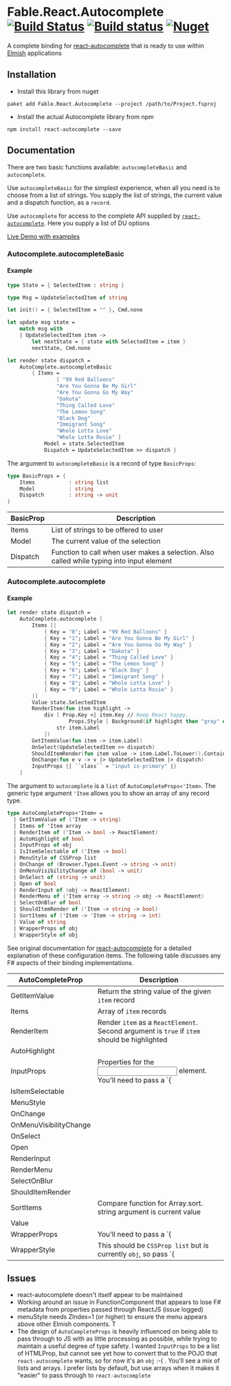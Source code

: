 # Fable.React.Autocomplete [![Build Status](https://travis-ci.org/DaveDawkins/Fable.React.Autocomplete.svg?branch=master)](https://travis-ci.org/DaveDawkins/Fable.React.Autocomplete) [![Build status](https://ci.appveyor.com/api/projects/status/9ihe9vmw3k37u72r?svg=true)](https://ci.appveyor.com/project/DaveDawkins/fable-react-autocomplete) [![Nuget](https://img.shields.io/nuget/v/Fable.React.Autocomplete.svg?maxAge=0&colorB=brightgreen)](https://www.nuget.org/packages/Fable.React.Autocomplete)


A complete binding for [react-autocomplete](https://github.com/reactjs/react-autocomplete) that is ready to use within [Elmish](https://github.com/fable-elmish/elmish) applications

## Installation
- Install this library from nuget
```
paket add Fable.React.Autocomplete --project /path/to/Project.fsproj
```
- Install the actual Autocomplete library from npm
```
npm install react-autocomplete --save
```

## Documentation

There are two basic functions available: `autocompleteBasic` and `autocomplete`.

Use `autocompleteBasic` for the simplest experience, when all you need is to choose from a list of strings. You supply the list of strings, the current value and a dispatch function, as a `record`.

Use `autocomplete` for access to the complete API supplied by [`react-autocomplete`](). Here you supply a list of DU options

[Live Demo with examples](https://davedawkins.github.io/Fable.React.Autocomplete/)

### Autocomplete.autocompleteBasic

#### Example

```fs
type State = { SelectedItem : string }

type Msg = UpdateSelectedItem of string 

let init() = { SelectedItem = "" }, Cmd.none

let update msg state = 
    match msg with 
    | UpdateSelectedItem item ->
        let nextState = { state with SelectedItem = item }
        nextState, Cmd.none

let render state dispatch = 
    AutoComplete.autocompleteBasic
        { Items =
                [ "99 Red Balloons"
                "Are You Gonna Be My Girl"
                "Are You Gonna Go My Way"
                "Dakota"
                "Thing Called Love"
                "The Lemon Song"
                "Black Dog"
                "Immigrant Song"
                "Whole Lotta Love"
                "Whole Lotta Rosie" ]
            Model = state.SelectedItem
            Dispatch = UpdateSelectedItem >> dispatch }

```

The argument to `autocompleteBasic` is a record of type `BasicProps`:

```fs
type BasicProps = {
    Items           : string list
    Model           : string
    Dispatch        : string -> unit
}
```

| BasicProp   | Description                                                                                |
| ----------- | ------------------------------------------------------------------------------------------ |
| Items       | List of strings to be offered to user                                                      |
| Model       | The current value of the selection                                                         |
| Dispatch    | Function to call when user makes a selection. Also called while typing into input element  |


### Autocomplete.autocomplete

#### Example
```fs
let render state dispatch = 
    AutoComplete.autocomplete [
        Items [|
            { Key = "0"; Label = "99 Red Balloons" }
            { Key = "1"; Label = "Are You Gonna Be My Girl" }
            { Key = "2"; Label = "Are You Gonna Go My Way" }
            { Key = "3"; Label = "Dakota" }
            { Key = "4"; Label = "Thing Called Love" }
            { Key = "5"; Label = "The Lemon Song" }
            { Key = "6"; Label = "Black Dog" }
            { Key = "7"; Label = "Immigrant Song" }
            { Key = "8"; Label = "Whole Lotta Love" }
            { Key = "9"; Label = "Whole Lotta Rosie" }
        |]
        Value state.SelectedItem
        RenderItem(fun item highlight ->
            div [ Prop.Key <| item.Key // Keep React happy.
                    Props.Style [ Background(if highlight then "gray" else "none") ] ] [
                str item.Label
            ])
        GetItemValue(fun item -> item.Label)
        OnSelect(UpdateSelectedItem >> dispatch)
        ShouldItemRender(fun item value -> item.Label.ToLower().Contains(value.ToLower()))
        OnChange(fun e v -> v |> UpdateSelectedItem |> dispatch)
        InputProps {| ``class`` = "input is-primary" |}
    ]
```

The argument to `autocomplete` is a `list` of `AutoCompleteProps<'Item>`. The generic type argument `'Item` allows you to show an array of any record type.

```fs
type AutoCompleteProps<'Item> = 
  | GetItemValue of ('Item -> string)
  | Items of 'Item array
  | RenderItem of ('Item -> bool -> ReactElement)
  | AutoHighlight of bool
  | InputProps of obj
  | IsItemSelectable of ('Item -> bool)
  | MenuStyle of CSSProp list
  | OnChange of (Browser.Types.Event -> string -> unit)
  | OnMenuVisibilityChange of (bool -> unit)
  | OnSelect of (string -> unit)
  | Open of bool
  | RenderInput of (obj -> ReactElement)
  | RenderMenu of ('Item array -> string -> obj -> ReactElement)
  | SelectOnBlur of bool
  | ShouldItemRender of ('Item -> string -> bool)
  | SortItems of ('Item -> 'Item -> string -> int)
  | Value of string
  | WrapperProps of obj
  | WrapperStyle of obj
```

See original documentation for [react-autocomplete](https://github.com/reactjs/react-autocomplete) for a detailed
explanation of these configuration items. The following table discusses any F# aspects of their binding implementations.

| AutoCompleteProp | Description                                                                                |
| ---------------- | ------------------------------------------------------------------------------------------ |
| GetItemValue | Return the string value of the given `item` record |
| Items | Array of `item` records |
| RenderItem | Render `item` as a `ReactElement`. Second argument is `true` if `item` should be highlighted |
| AutoHighlight |  |
| InputProps | Properties for the <input> element. You'll need to pass a `{| ... |}` record for this. |
| IsItemSelectable | |
| MenuStyle | |
| OnChange | |
| OnMenuVisibilityChange | |
| OnSelect | |
| Open | |
| RenderInput | |
| RenderMenu | |
| SelectOnBlur | |
| ShouldItemRender | |
| SortItems |  Compare function for Array.sort. string argument is current value |
| Value | |
| WrapperProps | You'll need to pass a `{| ... |}` record for this. |
| WrapperStyle | This should be `CSSProp list` but is currently `obj`, so pass `{| ... |}` |


## Issues
- react-autocomplete doesn't itself appear to be maintained
- Working around an issue in FunctionComponent that appears to lose F# metadata from properties
passed through ReactJS (issue logged)
- menuStyle needs ZIndex=1 (or higher) to ensure the menu appears above other Elmish components. T
- The design of `AutoCompleteProps` is heavily influenced on being able to pass through to JS with as little processing as possible, while trying to maintain a useful degree of type safety. I wanted `InputProps` to be a list of HTMLProp, but cannot see yet how to convert that to the POJO that `react-autocomplete` wants, so for now it's an `obj` :-( . You'll see a mix of lists and arrays. I prefer lists by default, but use arrays when it makes it "easier" to pass through to `react-autocomplete`

